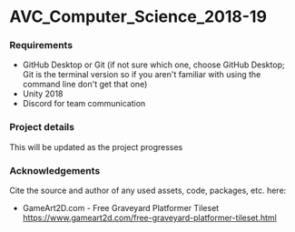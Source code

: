 # AVC_Computer_Science_2018-19

### Requirements
* GitHub Desktop or Git (if not sure which one, choose GitHub Desktop; Git is the terminal version so if you aren't familiar with using the command line don't get that one)
* Unity 2018
* Discord for team communication

### Project details
This will be updated as the project progresses

### Acknowledgements
Cite the source and author of any used assets, code, packages, etc. here:
* GameArt2D.com - Free Graveyard Platformer Tileset https://www.gameart2d.com/free-graveyard-platformer-tileset.html
